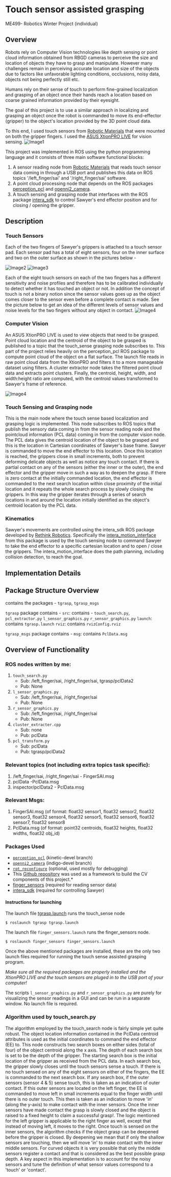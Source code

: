 # Touch sensor assisted grasping
ME499- Robotics Winter Project (individual) 


## Overview

Robots rely on Computer Vision technologies like depth sensing or point cloud information obtained from RBGD cameras to perceive the size and location of objects they have to grasp and manipulate. However many challenges remain in perceiving accurate location and size of the objects due to factors like unfavorable lighting conditions, occlusions, noisy data, objects not being perfectly still etc.

Humans rely on their sense of touch to perform fine-grained localization and grasping of an object once their hands reach a location based on coarse grained information provided by their eyesight.

The goal of this project is to use a similar approach in localizing and grasping an object once the robot is commanded to move its end-effector (gripper) to the object's location provided by the 3D point cloud data.

To this end, I used touch sensors from [Robotic Materials](http://roboticmaterials.com/rm/product/smart-gripper-pads-for-robotiq/) that were mounted on both the gripper fingers. I used the [ASUS XtionPRO LIVE](https://www.asus.com/us/3D-Sensor/Xtion_PRO_LIVE/) for vision sensing.
![Image1](images/gripped.png?raw=true)

This project was implemented in ROS using the python programming language and it consists of three main software functional blocks:
1. A sensor reading node from [Robotic Materials](https://github.com/RoboticMaterials/finger-sensors-ros) that reads touch sensor data coming in through a USB port and publishes this data on ROS topics '/left_finger/sai' and '/right_finger/sai' software.
2. A point cloud processing node that depends on the ROS packages [perception_pcl](https://github.com/ros-perception/perception_pcl) and [openni2_camera](https://github.com/ros-drivers/openni2_camera).
3. A touch sensing and grasping node that interfaces with the ROS package [intera_sdk](https://github.com/RethinkRobotics/intera_sdk/) to control Sawyer's end effector position and for closing / opening the gripper.


## Description

### Touch Sensors
Each of the two fingers of Sawyer's grippers is attached to a touch sensor pad. Each sensor pad has a total of eight sensors, four on the inner surface and two on the outer surface as shown in the pictures below -

![Image2](images/robotiq_drawing_sensor_num.png?raw=true)
![Image3](images/finger_closeup.png?raw=true)


Each of the eight touch sensors on each of the two fingers has a different sensitivity and noise profiles and therefore has to be calibrated individually to detect whether it has touched an object or not. In addition the concept of touch is not a binary notion since the sensor values goes up as the object comes closer to the sensor even before a complete contact is made.
See the picture below to get an idea of the different levels of sensor values and noise levels for the two fingers without any object in contact.
![Image4](images/Sensor-graphics.png?raw=true)

### Computer Vision
An ASUS XtionPRO LIVE is used to view objects that need to be grasped. Point cloud location and the centroid of the object to be grasped is published to a topic that the touch_sense grasping node subscribes to. This part of the project relies heavily on the perception_pcl ROS package to compute point cloud of the object on a flat surface. The launch file reads in raw point cloud data from the XtionPRO and filters it to a more manageable dataset using filters. A cluster extractor node takes the filtered point cloud data and extracts point clusters. Finally, the centroid, height, width, and width:height ratio are computed, with the centroid values transformed to Sawyer's frame of reference.

![Image4](images/point_clouds.png?raw=true)

### Touch Sensing and Grasping node
This is the main node where the touch sense based localization and grasping logic is implemented.
This node subscribes to ROS topics that publish the sensory data coming in from the sensor reading node and the pointcloud information (PCL data) coming in from the computer vision node.
The PCL data gives the centroid location of the object to be grasped and this is the location in Cartesian coordinates of Sawyer's base frame. Sawyer is commanded to move the end effector to this location. Once this location is reached, the grippers close in small increments, both to prevent deforming delicate objects as well as notice any touch contact. If there is partial contact on any of the sensors (either the inner or the outer), the end effector and the gripper move in such a way as to deepen the grasp. If there is zero contact at the initially commanded location, the end effector is commanded to the next search location within close proximity of the initial location and it repeats the whole search process by slowly closing the grippers. In this way the gripper iterates through a series of search locations in and around the location initially identified as the object's centroid location by the PCL data.

### Kinematics
Sawyer's movements are controlled using the intera_sdk ROS package developed by [Rethink Robotics](http://sdk.rethinkrobotics.com/intera/Main_Page). Specifically the [intera_motion_interface](http://sdk.rethinkrobotics.com/intera/Robot_Interface) from this package is used by the touch sensing node to command Sawyer to take the end effector to a specific cartesian location and to open / close the grippers. The intera_motion_interface does the path planning, including collision detection, to reach the goal.


## Implementation Details
## Package Structure Overview
contains the packages - `tgrasp`, `tgrasp_msgs`

`tgrasp` package contains -
`src`: contains - `touch_search.py`, `pcl_extractor.py` `l_sensor_graphics.py` `r_sensor_graphics.py`
`launch`: contains `tgrasp.launch`
`rviz`: contains `rvizConfig.rviz`

`tgrasp_msgs` package contains -
`msg`: contains `PclData.msg`

## Overview of Functionality
### ROS nodes written by me:
1. `touch_search.py`  
    - Sub: /left_finger/sai, /right_finger/sai, tgrasp/pclData2  
    - Pub: None
2. `l_sensor_graphics.py`   
    - Sub: /left_finger/sai, /right_finger/sai
    - Pub: None
3. `r_sensor_graphics.py`   
    - Sub: /left_finger/sai, /right_finger/sai
    - Pub: None
4. `cluster_extracter.cpp`   
    - Sub: none  
    - Pub: pclData    
5. `pcl_transform.py`    
    - Sub: pclData   
    - Pub: tgrasp/pclData2


### Relevant topics (not including extra topics task specific):   
1. /left_finger/sai, /right_finger/sai   - FingerSAI.msg   
2. pclData   -PclData.msg   
3. inspector/pclData2   - PclData.msg   

### Relevant Msgs:
1. FingerSAI.msg (of format: float32 sensor1, float32 sensor2, float32 sensor3, float32 sensor4, float32 sensor5, float32 sensor6, float32 sensor7, float32 sensor8
2. PclData.msg (of format: point32 centroids, float32 heights, float32 widths, float32 obj_id)   

### Packages Used
* [`perception_pcl`](https://github.com/ros-perception/perception_pcl.git) (kinetic-devel branch)
* [`openni2_camera`](https://github.com/ros-drivers/openni2_camera) (indigo-devel branch)
* [`rqt_reconfigure`](https://github.com/ros-visualization/rqt_reconfigure.git) (optional, used mostly for debugging)
* This [Github repository](https://github.com/NU-MSR/nodelet_pcl_demo) was used as a framework to build the CV components of this project.*
* [finger_sensors](https://github.com/RoboticMaterials/finger-sensors-ros) (required for reading sensor data)
* [intera_sdk](https://github.com/RethinkRobotics/intera_sdk/) (required for controlling Sawyer)


#### Instructions for launching 
The launch file [tgrasp.launch](tgrasp/launch/tgrasp.launch) runs the touch_sense node
```
$ roslaunch tgrasp tgrasp.launch
```
The launch file `finger_sensors.launch` runs the finger_sensors node.
```
$ roslaunch finger_sensors finger_sensors.launch
```
Once the above mentioned packages are installed, these are the only two launch files required for running the touch sense assisted grasping program.

*Make sure all the required packages are properly installed and the XtionPRO LIVE and the touch sensors are pluged in to the USB port of your computer!*

The scripts `l_sensor_graphics.py` and `r_sensor_graphics.py` are purely for visualizing the sensor readings in a GUI and can be run in a separate window. No launch file is required. 

### Algorithm used by touch_search.py
The algorithm employed by the touch_search node is fairly simple yet quite robust.
The object location information contained in the PclData centroid attributes is used as the initial coordinates to command the end effector (EE) to.
This node constructs two search boxes on either sides (total of four) of the object centroid along the x axis. The depth of each search box is set to be the depth of the gripper. The starting search box is the initial location of the gripper as received from the PCL data. In each search box, the gripper slowly closes until the touch sensors sense a touch. If there is no touch sensed on any of the eight sensors on either of the fingers, the EE is commanded to the next search box. If any search box, if the outer sensors (sensor 4 & 5) sense touch, this is taken as an indication of outer contact. If this outer sensors are located on the left finger, the EE is commanded to move left in small increments equal to the finger width until there is no outer touch. This then is taken as an indication to move 'in' (along the y-axis) to make contact with the inner sensors. Once the inner sensors have made contact the grasp is slowly closed and the object is raised to a fixed height to claim a successful grasp!. The logic mentioned for the left gripper is applicable to the right finger as well, except that instead of moving left, it moves to the right.
Once touch is sensed on the inner sensors, the algorithm checks if the object grasp can be deepened before the gripper is closed. By deepening we mean that if only the shallow sensors are touching, then we will move 'in' to make contact with the inner middle sensors. For curved objects it is very possible that only the middle sensors register a contact and that is considered as the best possible grasp depth.
A key aspect in this implementation is to account for the noisy sensors and tune the definition of what sensor values correspond to a 'touch' or 'contact'.
